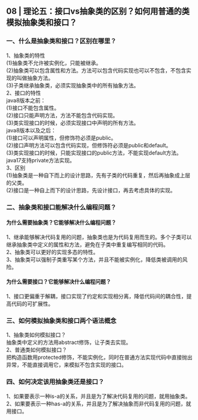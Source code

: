 ## 08 | 理论五：接口vs抽象类的区别？如何用普通的类模拟抽象类和接口？
### 一、什么是抽象类和接口？区别在哪里？
1、抽象类的特性    
(1)抽象类不允许被实例化，只能被继承。  
(2)抽象类可以包含属性和方法。方法可以包含代码实现也可以不包含，不包含实现的叫做抽象方法。  
(3)子类继承抽象类，必须实现抽象类中的所有抽象方法。   
2、接口的特性  
java8版本之前：    
(1)接口不能包含属性。    
(2)接口只能声明方法，方法不能包含代码实现。    
(3)类实现接口的时候，必须实现接口中声明的所有方法。     
java8版本以及之后：    
(1)接口可以声明属性，但修饰符必须是public。    
(2)接口声明方法可以包含代码实现，但修饰符必须是public和default。    
(3)类实现接口的时候，只能实现接口的public方法，不能实现default方法。    
java17支持private方法实现。    
3、区别  
(1)抽象类是一种自下而上的设计思路，先有子类的代码重复，然后再抽象成上层的父类。    
(2)接口是一种自上而下的设计思路，先设计接口，再去考虑具体的实现。

### 二、抽象类和接口能解决什么编程问题？
#### 为什么需要抽象类？它能够解决什么编程问题？
1、继承能够解决代码复用的问题，抽象类也是为代码复用而生的。多个子类可以继承抽象类中定义的属性和方法，避免在子类中重复编写相同的代码。   
2、抽象类可以更好的实现多态的特性。   
3、抽象类可以强制子类重写某个方法，并且不能被实例化，降低类被调用的风险。
#### 为什么需要接口？它能够解决什么编程问题？
1、接口更偏重于解耦，接口实现了约定和实现相分离，降低代码间的耦合性，提高代码的可扩展性。

### 三、如何模拟抽象类和接口两个语法概念
1、抽象类如何模拟接口？  
抽象类中定义的方法用abstract修饰，让子类去实现。  
2、普通类如何模拟接口？  
把构造函数用protected修饰，不能实例化，同时在普通方法实现代码中直接抛出异常，不能直接调用它，来模拟不包含实现的接口。

### 四、如何决定该用抽象类还是接口？
1、如果要表示一种is-a的关系，并且是为了解决代码复用的问题，就用抽象类。   
2、如果要表示一种has-a的关系，并且是为了解决抽象而非代码复用的问题，就用接口。   


